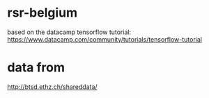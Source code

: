 # rsr-belgium
based on the datacamp tensorflow tutorial: https://www.datacamp.com/community/tutorials/tensorflow-tutorial

# data from
http://btsd.ethz.ch/shareddata/
